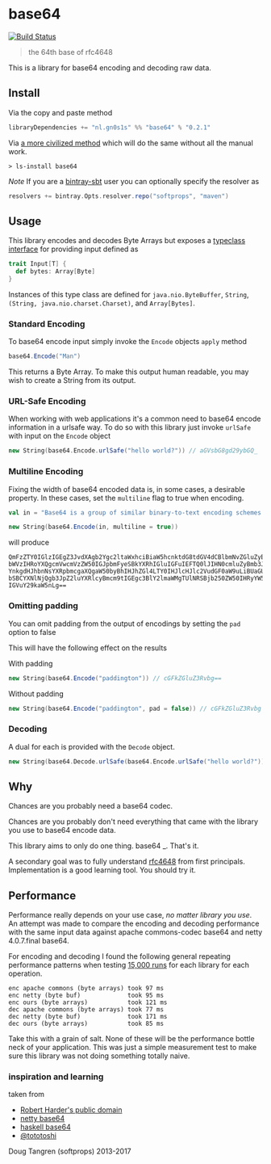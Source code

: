 # base64

[![Build Status](https://travis-ci.org/softprops/base64.svg)](https://travis-ci.org/softprops/base64)

> the 64th base of rfc4648

This is a library for base64 encoding and decoding raw data.

## Install

Via the copy and paste method

```scala
libraryDependencies += "nl.gn0s1s" %% "base64" % "0.2.1"
```

Via [a more civilized method](https://github.com/softprops/ls#readme) which will do the same without all the manual work.

    > ls-install base64
            
_Note_ If you are a [bintray-sbt](https://github.com/softprops/bintray-sbt#readme) user you can optionally specify the resolver as
                        
```scala
resolvers += bintray.Opts.resolver.repo("softprops", "maven")
```

## Usage

This library encodes and decodes Byte Arrays but exposes a [typeclass interface](https://github.com/softprops/base64/blob/master/src/main/scala/input.scala#L8-L10) for providing input defined as 

```scala
trait Input[T] {
  def bytes: Array[Byte]
}
```

Instances of this type class are defined for `java.nio.ByteBuffer`, `String`, `(String, java.nio.charset.Charset)`, and
`Array[Bytes]`. 

### Standard Encoding

To base64 encode input simply invoke the `Encode` objects `apply` method

```scala
base64.Encode("Man") 
```

This returns a Byte Array. To make this output human readable, you may wish to create a String from its output.

### URL-Safe Encoding

When working with web applications it's a common need to base64 encode information in a urlsafe way. To do so with this library
just invoke `urlSafe` with input on the `Encode` object

```scala
new String(base64.Encode.urlSafe("hello world?")) // aGVsbG8gd29ybGQ_
```

### Multiline Encoding

Fixing the width of base64 encoded data is, in some cases, a desirable property. In these cases, set the `multiline` flag to true when encoding.

```scala
val in = "Base64 is a group of similar binary-to-text encoding schemes that represent binary data in an ASCII string format by translating it into a radix-64 representation. The term Base64 originates from a specific MIME content transfer encoding."

new String(base64.Encode(in, multiline = true))
```

will produce 

```
QmFzZTY0IGlzIGEgZ3JvdXAgb2Ygc2ltaWxhciBiaW5hcnktdG8tdGV4dCBlbmNvZGluZyBzY2hl
bWVzIHRoYXQgcmVwcmVzZW50IGJpbmFyeSBkYXRhIGluIGFuIEFTQ0lJIHN0cmluZyBmb3JtYXQg
YnkgdHJhbnNsYXRpbmcgaXQgaW50byBhIHJhZGl4LTY0IHJlcHJlc2VudGF0aW9uLiBUaGUgdGVy
bSBCYXNlNjQgb3JpZ2luYXRlcyBmcm9tIGEgc3BlY2lmaWMgTUlNRSBjb250ZW50IHRyYW5zZmVy
IGVuY29kaW5nLg==
```

### Omitting padding

You can omit padding from the output of encodings by setting the `pad` option to false

This will have the following effect on the results


With padding

```scala
new String(base64.Encode("paddington")) // cGFkZGluZ3Rvbg==
```

Without padding

```scala
new String(base64.Encode("paddington", pad = false)) // cGFkZGluZ3Rvbg
```

### Decoding

A dual for each is provided with the `Decode` object.

```scala
new String(base64.Decode.urlSafe(base64.Encode.urlSafe("hello world?")).right.get) // hello world?
```

## Why

Chances are you probably need a base64 codec.

Chances are you probably don't need everything that came with the library you use to base64 encode data.

This library aims to only do one thing. base64 _. That's it.

A secondary goal was to fully understand [rfc4648](http://www.ietf.org/rfc/rfc4648.txt) from first principals. Implementation is a good learning tool. You should try it.

## Performance

Performance really depends on your use case, _no matter library you use_. An attempt was made to compare
the encoding and decoding performance with the same input data against apache commons-codec base64 and
netty 4.0.7.final base64.

For encoding and decoding I found the following general repeating performance patterns
when testing [15,000 runs](https://github.com/softprops/base64/blob/master/src/test/scala/base64/bench.scala#L53) for each library for each operation.

```
enc apache commons (byte arrays) took 97 ms
enc netty (byte buf)             took 95 ms
enc ours (byte arrays)           took 121 ms
dec apache commons (byte arrays) took 77 ms
dec netty (byte buf)             took 171 ms
dec ours (byte arrays)           took 85 ms
```

Take this with a grain of salt. None of these will be the performance bottle neck of your application. This was
just a simple measurement test to make sure this library was not doing something totally naive.

### inspiration and learning

taken from

* [Robert Harder's public domain](http://iharder.sourceforge.net/current/java/base64/)
* [netty base64](https://github.com/netty/netty/tree/master/codec/src/main/java/io/netty/handler/codec/base64)
* [haskell base64](https://github.com/bos/base64-bytestring/tree/master/Data/ByteString)
* [@tototoshi](https://github.com/tototoshi/scala-base64)

Doug Tangren (softprops) 2013-2017
